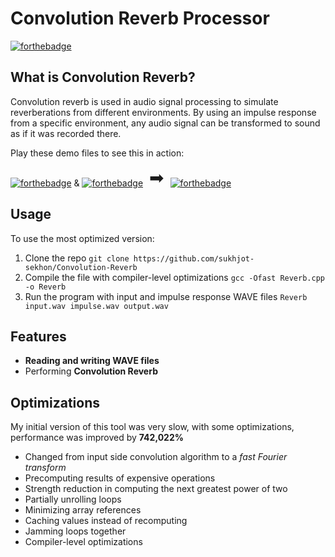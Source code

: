 # Convolution Reverb Processor 
[![forthebadge](https://forthebadge.com/images/badges/made-with-C-Plus-Plus.svg)](Reverb.cpp)

## What is Convolution Reverb?
Convolution reverb is used in audio signal processing to simulate reverberations from different environments. By using an impulse response from a specific environment, any audio signal can be transformed to sound as if it was recorded there.

Play these demo files to see this in action:

[![forthebadge](https://img.shields.io/badge/input-gainsboro?style=for-the-badge&logo=asciinema&logoColor=red)](https://github.com/sukhjot-sekhon/Convolution-Reverb/raw/master/Audio%20Files/inputGuitar.wav) & [![forthebadge](https://img.shields.io/badge/impulse%20response-gainsboro?style=for-the-badge&logo=asciinema&logoColor=red)](https://github.com/sukhjot-sekhon/Convolution-Reverb/raw/master/Audio%20Files/impulseTajMahal.wav)<label style="font-size:2em; margin: 10px; vertical-align: bottom;">➡</label>[![forthebadge](https://img.shields.io/badge/output-red?style=for-the-badge&logo=asciinema&logoColor=white)](https://github.com/sukhjot-sekhon/Convolution-Reverb/raw/master/Audio%20Files/impulseTajMahal.wav)

## Usage
To use the most optimized version:
1. Clone the repo `git clone https://github.com/sukhjot-sekhon/Convolution-Reverb`
2. Compile the file with compiler-level optimizations `gcc -Ofast Reverb.cpp -o Reverb`
3. Run the program with input and impulse response WAVE files `Reverb input.wav impulse.wav output.wav`
  
## Features
* __Reading and writing WAVE files__
* Performing __Convolution Reverb__
  
## Optimizations
My initial version of this tool was very slow, with some optimizations, performance was improved by **742,022%**
* Changed from input side convolution algorithm to a *fast Fourier transform*
* Precomputing results of expensive operations
* Strength reduction in computing the next greatest power of two
* Partially unrolling loops
* Minimizing array references
* Caching values instead of recomputing
* Jamming loops together
* Compiler-level optimizations
